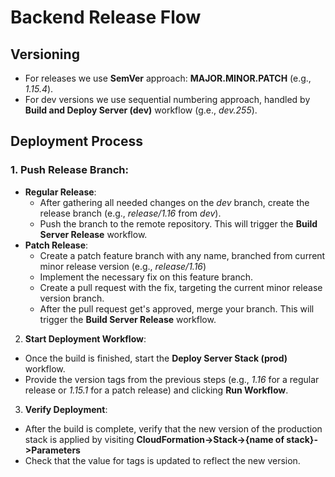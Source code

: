 # Backend Release Flow
## Versioning
- For releases we use **SemVer** approach: **MAJOR.MINOR.PATCH** (e.g., _1.15.4_).
- For dev versions we use sequential numbering approach, handled by **Build and Deploy Server (dev)** workflow (g.e., _dev.255_).
## Deployment Process
### 1. **Push Release Branch**:
  - **Regular Release**:
    - After gathering all needed changes on the _dev_ branch, create the release branch (e.g., _release/1.16_ from _dev_).
    - Push the branch to the remote repository. This will trigger the **Build Server Release** workflow.
  - **Patch Release**:
    - Create a patch feature branch with any name, branched from current minor release version (e.g., _release/1.16_)
    - Implement the necessary fix on this feature branch.
    - Create a pull request with the fix, targeting the current minor release version branch.
    - After the pull request get's approved, merge your branch. This will trigger the **Build Server Release** workflow.
2. **Start Deployment Workflow**: 
  - Once the build is finished, start the **Deploy Server Stack (prod)** workflow.
  - Provide the version tags from the previous steps (e.g., _1.16_ for a regular release or _1.15.1_ for a patch release) and clicking **Run Workflow**.
3. **Verify Deployment**: 
  - After the build is complete, verify that the new version of the production stack is applied by visiting **CloudFormation->Stack->{name of stack}->Parameters**
  - Check that the value for tags is updated to reflect the new version.
